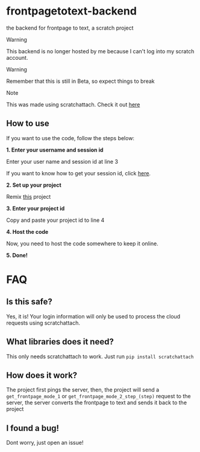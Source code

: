 # frontpagetotext-backend
the backend for frontpage to text, a scratch project

> [!WARNING]
> This backend is no longer hosted by me because I can't log into my scratch account.

> [!WARNING]
> Remember that this is still in Beta, so expect things to break

> [!NOTE]
> This was made using scratchattach. Check it out [here](https://github.com/TimMcCool/scratchattach/)


## How to use
If you want to use the code, follow the steps below:

**1. Enter your username and session id**

Enter your user name and session id at line 3

If you want to know how to get your session id, click [here](https://github.com/Timbal5p/scratch_python_server_code_timbal5p/blob/main/how_to_get_session_id.md).

**2. Set up your project**

Remix [this](https://scratch.mit.edu/projects/1097547212/) project

**3. Enter your project id**

Copy and paste your project id to line 4

**4. Host the code**

Now, you need to host the code somewhere to keep it online.

**5. Done!**

# FAQ
## Is this safe?
Yes, it is! Your login information will only be used to process the cloud requests using scratchattach.
## What libraries does it need?
This only needs scratchattach to work. Just run ``pip install scratchattach``
## How does it work?
The project first pings the server, then, the project will send a ``get_frontpage_mode_1`` or ``get_frontpage_mode_2_step_(step)`` request to the server, the server converts the frontpage to text and sends it back to the project
## I found a bug!
Dont worry, just open an issue!

